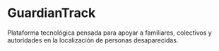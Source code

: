 # GuardianTrack
Plataforma tecnológica pensada para apoyar a familiares, colectivos y autoridades en la localización de personas desaparecidas.
